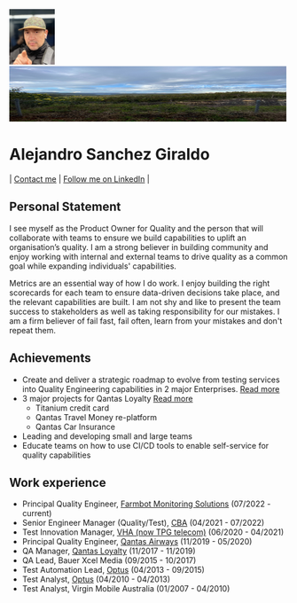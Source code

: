 <img src="img/alejandro.jpeg" alt="alejandro" height="100px"/>
<img src="img/backview.jpg" alt="backview" height="100px" width="500px"/>

# Alejandro Sanchez Giraldo 

| [Contact me](mailto:alejandrosanchezau@yahoo.com.au) | [Follow me on LinkedIn](https://www.linkedin.com/in/alejandrosanchezgiraldo) |

## Personal Statement

I see myself as the Product Owner for Quality and the person that will collaborate with teams to ensure we build capabilities to uplift an organisation’s quality. I am a strong believer in building community and enjoy working with internal and external teams to drive quality as a common goal while expanding individuals' capabilities. 

Metrics are an essential way of how I do work. I enjoy building the right scorecards for each team to ensure data-driven decisions take place, and the relevant capabilities are built. I am not shy and like to present the team success to stakeholders as well as taking responsibility for our mistakes. I am a firm believer of fail fast, fail often, learn from your mistakes and don't repeat them. 

## Achievements

- Create and deliver a strategic roadmap to evolve from testing services into Quality Engineering capabilities in 2 major Enterprises. [Read more](achivements/From%20test%20to%20Quality%20Engineering.md)
- 3 major projects for Qantas Loyalty [Read more](achivements/Qantas%20loyalty.md)
    - Titanium credit card
    - Qantas Travel Money re-platform
    - Qantas Car Insurance
- Leading and developing small and large teams
- Educate teams on how to use CI/CD tools to enable self-service for quality capabilities

## Work experience 

- Principal Quality Engineer, [Farmbot Monitoring Solutions](https://farmbot.com.au/) (07/2022 - current)
- Senior Engineer Manager (Quality/Test), [CBA](https://www.commbank.com.au/) (04/2021 - 07/2022)
- Test Innovation Manager, [VHA (now TPG telecom)](https://www.tpg.com.au/) (06/2020 - 04/2021)
- Principal Quality Engineer, [Qantas Airways](https://www.qantas.com/au/en.html) (11/2019 - 05/2020)
- QA Manager, [Qantas Loyalty](https://www.qantas.com/au/en/frequent-flyer.html) (11/2017 - 11/2019)
- QA Lead, Bauer Xcel Media (09/2015 - 10/2017)
- Test Automation Lead, [Optus](https://www.optus.com.au/) (04/2013 - 09/2015)
- Test Analyst, [Optus](https://www.optus.com.au/) (04/2010 - 04/2013)
- Test Analyst, Virgin Mobile Australia (01/2007 - 04/2010)
